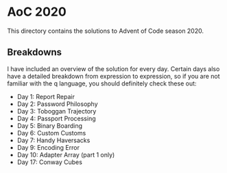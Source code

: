 # AoC 2020
This directory contains the solutions to Advent of Code season 2020.

## Breakdowns
I have included an overview of the solution for every day. Certain days also have a detailed breakdown from expression to expression, so if you are not familiar with the q language, you should definitely check these out:

* Day 1: Report Repair
* Day 2: Password Philosophy
* Day 3: Toboggan Trajectory
* Day 4: Passport Processing
* Day 5: Binary Boarding
* Day 6: Custom Customs
* Day 7: Handy Haversacks
* Day 9: Encoding Error
* Day 10: Adapter Array (part 1 only)
* Day 17: Conway Cubes